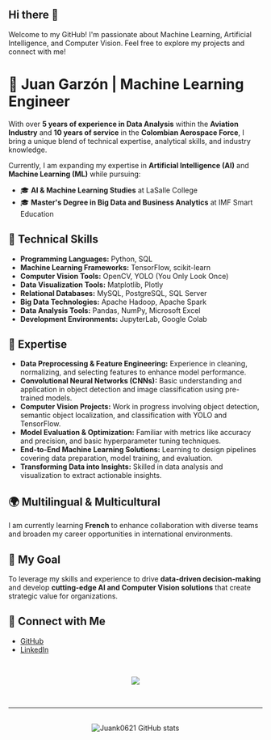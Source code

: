## Hi there 👋  
Welcome to my GitHub! I'm passionate about Machine Learning, Artificial Intelligence, and Computer Vision. Feel free to explore my projects and connect with me!

# 🤖 Juan Garzón | Machine Learning Engineer  
With over **5 years of experience in Data Analysis** within the **Aviation Industry** and **10 years of service** in the **Colombian Aerospace Force**, I bring a unique blend of technical expertise, analytical skills, and industry knowledge.  

Currently, I am expanding my expertise in **Artificial Intelligence (AI)** and **Machine Learning (ML)** while pursuing:  
- 🎓 **AI & Machine Learning Studies** at LaSalle College  
- 🎓 **Master's Degree in Big Data and Business Analytics** at IMF Smart Education  

## 🔧 Technical Skills  
- **Programming Languages:** Python, SQL  
- **Machine Learning Frameworks:** TensorFlow, scikit-learn  
- **Computer Vision Tools:** OpenCV, YOLO (You Only Look Once)  
- **Data Visualization Tools:** Matplotlib, Plotly  
- **Relational Databases:** MySQL, PostgreSQL, SQL Server  
- **Big Data Technologies:** Apache Hadoop, Apache Spark  
- **Data Analysis Tools:** Pandas, NumPy, Microsoft Excel
- **Development Environments:** JupyterLab, Google Colab  

## 🚀 Expertise  
- **Data Preprocessing & Feature Engineering:** Experience in cleaning, normalizing, and selecting features to enhance model performance.  
- **Convolutional Neural Networks (CNNs):** Basic understanding and application in object detection and image classification using pre-trained models.  
- **Computer Vision Projects:** Work in progress involving object detection, semantic object localization, and classification with YOLO and TensorFlow.  
- **Model Evaluation & Optimization:** Familiar with metrics like accuracy and precision, and basic hyperparameter tuning techniques.  
- **End-to-End Machine Learning Solutions:** Learning to design pipelines covering data preparation, model training, and evaluation.  
- **Transforming Data into Insights:** Skilled in data analysis and visualization to extract actionable insights.  

## 🌍 Multilingual & Multicultural  
I am currently learning **French** to enhance collaboration with diverse teams and broaden my career opportunities in international environments.

## 🎯 My Goal  
To leverage my skills and experience to drive **data-driven decision-making** and develop **cutting-edge AI and Computer Vision solutions** that create strategic value for organizations.

## 💼 Connect with Me  
- [GitHub](https://github.com/Juank0621)  
- [LinkedIn](https://www.linkedin.com/in/juancarlosgarzon)  

<br><be>

<p align="center">
  <a href="https://skillicons.dev">
    <img src="https://skillicons.dev/icons?i=azure,py,sklearn,tensorflow,vscode,fastapi,anaconda,sqlite,ai&perline=3" />
  </a>
</p>

<br><be>

---

<br>

<div align="center">
  <img src="https://github-readme-stats.vercel.app/api?username=Juank0621&theme=tokyonight&show_icons=true&rank_icon=github" alt="Juank0621 GitHub stats">
</div>
